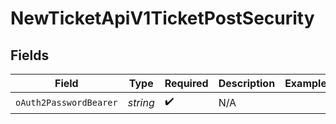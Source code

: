 # NewTicketApiV1TicketPostSecurity


## Fields

| Field                  | Type                   | Required               | Description            | Example                |
| ---------------------- | ---------------------- | ---------------------- | ---------------------- | ---------------------- |
| `oAuth2PasswordBearer` | *string*               | :heavy_check_mark:     | N/A                    |                        |